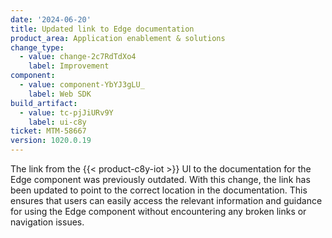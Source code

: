 ```yaml
---
date: '2024-06-20'
title: Updated link to Edge documentation
product_area: Application enablement & solutions
change_type:
  - value: change-2c7RdTdXo4
    label: Improvement
component:
  - value: component-YbYJ3gLU_
    label: Web SDK
build_artifact:
  - value: tc-pjJiURv9Y
    label: ui-c8y
ticket: MTM-58667
version: 1020.0.19
---
```

The link from the {{< product-c8y-iot >}} UI to the documentation for the Edge component was previously outdated. With this change, the link has been updated to point to the correct location in the documentation. This ensures that users can easily access the relevant information and guidance for using the Edge component without encountering any broken links or navigation issues.
